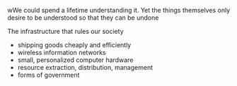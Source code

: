 wWe could spend a lifetime understanding it. Yet the things themselves only desire to be understood so that they can be undone

The infrastructure that rules our society
- shipping goods cheaply and efficiently
- wireless information networks
- small, personalized computer hardware
- resource extraction, distribution, management
- forms of government
